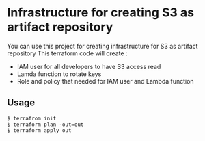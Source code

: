 # Infrastructure for creating S3 as artifact repository
You can use this project for creating infrastructure for S3 as artifact repository
This terraform code will create : 
 - IAM user for all developers to have S3 access read 
 - Lamda function to rotate keys
 - Role and policy that needed for IAM user and Lambda function

## Usage

```shell
$ terrafrom init
$ terraform plan -out=out
$ terraform apply out
```
